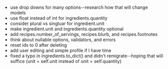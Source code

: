 - use drop downs for many options--research how that will change models
- use float instead of int for ingredients.quantity
- consider plural vs singluar for ingredient.unit
- make ingredient.unit and ingredients.quantity optional
- add recipes.number_of_servings, recipes.blurb, and recipes.footnotes
- think about nullable options, validators, and errors
- reset ids to 0 after deleting
- add user editing and simple profile if I have time
- fixed a typo in ingredients.to_dict() and didn't remigrate--hoping that will suffice (unit = self.unit instead of unit = self.quantity)
